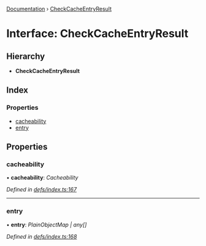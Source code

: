 [Documentation](../README.md) › [CheckCacheEntryResult](checkcacheentryresult.md)

# Interface: CheckCacheEntryResult

## Hierarchy

* **CheckCacheEntryResult**

## Index

### Properties

* [cacheability](checkcacheentryresult.md#cacheability)
* [entry](checkcacheentryresult.md#entry)

## Properties

###  cacheability

• **cacheability**: *Cacheability*

*Defined in [defs/index.ts:167](https://github.com/badbatch/graphql-box/blob/48579b3/packages/cache-manager/src/defs/index.ts#L167)*

___

###  entry

• **entry**: *PlainObjectMap | any[]*

*Defined in [defs/index.ts:168](https://github.com/badbatch/graphql-box/blob/48579b3/packages/cache-manager/src/defs/index.ts#L168)*
